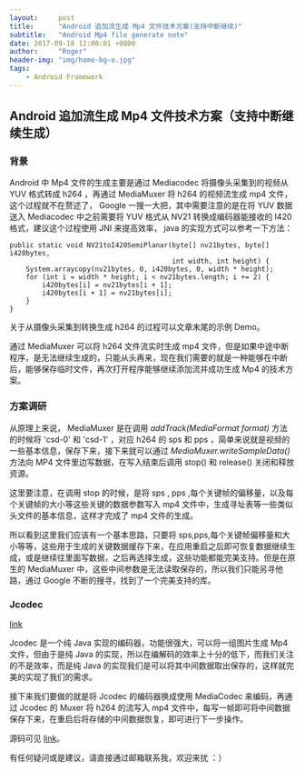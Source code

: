 ```yaml
---
layout:     post
title:      "Android 追加流生成 Mp4 文件技术方案(支持中断继续)"
subtitle:   "Android Mp4 file generate note"
date: 2017-09-18 12:00:01 +0800
author:     "Roger"
header-img: "img/home-bg-o.jpg"
tags:
    - Android Framework
---
```

Android 追加流生成 Mp4 文件技术方案（支持中断继续生成）
---

### 背景

Android 中 Mp4 文件的生成主要是通过 Mediacodec 将摄像头采集到的视频从 YUV 格式转成 h264 ，再通过 MediaMuxer 将 h264 的视频流生成 mp4 文件，这个过程就不在赘述了， Google 一搜一大把，其中需要注意的是在将 YUV 数据送入 Mediacodec 中之前需要将 YUV 格式从 NV21 转换成编码器能接收的 I420 格式，建议这个过程使用 JNI 来提高效率， java 的实现方式可以参考一下方法：

	public static void NV21toI420SemiPlanar(byte[] nv21bytes, byte[] i420bytes,
                                            int width, int height) {
        System.arraycopy(nv21bytes, 0, i420bytes, 0, width * height);
        for (int i = width * height; i < nv21bytes.length; i += 2) {
            i420bytes[i] = nv21bytes[i + 1];
            i420bytes[i + 1] = nv21bytes[i];
        }
    }

关于从摄像头采集到转换生成 h264 的过程可以文章末尾的示例 Demo。

通过 MediaMuxer 可以将 h264 文件流实时生成 mp4 文件，但是如果中途中断程序，是无法继续生成的，只能从头再来，现在我们需要的就是一种能够在中断后，能够保存临时文件，再次打开程序能够继续添加流并成功生成 Mp4 的技术方案。


### 方案调研

从原理上来说， MediaMuxer 是在调用 *addTrack(MediaFormat format)* 方法的时候将 'csd-0' 和 'csd-1' ，对应 h264 的 sps 和 pps ，简单来说就是视频的一些基本信息，保存下来，接下来就可以通过 *MediaMuxer.writeSampleData()* 方法向 MP4 文件里边写数据，在写入结束后调用 stop() 和 release() 关闭和释放资源。

这里要注意，在调用 stop 的时候，是将 sps , pps ,每个关键帧的偏移量，以及每个关键帧的大小等这些关键的数据参数写入 mp4 文件中，生成寻址表等一些类似头文件的基本信息，这样才完成了 mp4 文件的生成。

所以看到这里我们应该有一个基本思路，只要将 sps,pps,每个关键帧偏移量和大小等等，这些用于生成的关键数据缓存下来，在应用重启之后即可恢复数据继续生成，或是继续往里面写数据，之后再选择生成，这些功能都能完美支持。但是在原生的 MediaMuxer 中，这些中间参数是无法读取保存的，所以我们只能另寻他路，通过 Google 不断的搜寻，找到了一个完美支持的库。

### Jcodec

[link](https://github.com/jcodec/jcodec)

Jcodec 是一个纯 Java 实现的编码器，功能很强大，可以将一组图片生成 Mp4 文件，但由于是纯 Java 的实现，所以在编解码的效率上十分的低下，而我们关注的不是效率，而是纯 Java 的实现我们是可以将其中间数据取出保存的，这样就完美的实现了我们的需求。

接下来我们要做的就是将 Jcodec 的编码器换成使用 MediaCodec 来编码，再通过 Jcodec 的 Muxer 将 h264 的流写入 mp4 文件中，每写一帧即可将中间数据保存下来，在重启后将存储的中间数据恢复，即可进行下一步操作。

源码可见 [link](https://github.com/Rogero0o/Mp4MuxerDemo/tree/master)。

有任何疑问或是建议，请直接通过邮箱联系我，欢迎来扰 ：）